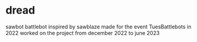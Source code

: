 # dread
sawbot battlebot inspired by sawblaze
made for the event TuesBattlebots in 2022
worked on the project from december 2022 to june 2023
